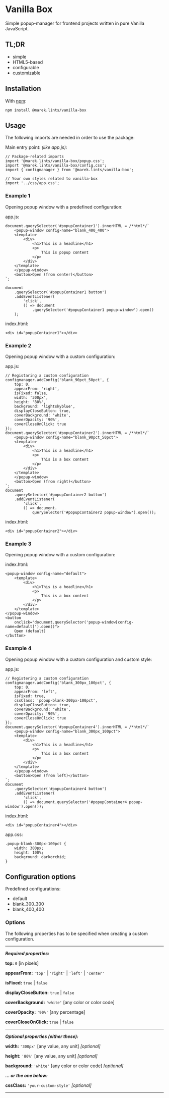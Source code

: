 # Vanilla Box

Simple popup-manager for frontend projects written in pure Vanilla JavaScript.

## TL;DR

- simple
- HTML5-based
- configurable
- customizable

## Installation

With [npm](https://www.npmjs.com/package/@marek.lints/vanilla-box):

```
npm install @marek.lints/vanilla-box
```

## Usage

The following imports are needed in order to use the package:

Main entry point: *(like app.js)*:
```
// Package-related imports
import '@marek.lints/vanilla-box/popup.css';
import '@marek.lints/vanilla-box/config.css';
import { configmanager } from '@marek.lints/vanilla-box';

// Your own styles related to vanilla-box
import '../css/app.css';
```

### Example 1

Opening popup window with a predefined configuration:

app.js:
```
document.querySelector('#popupContainer1').innerHTML = /*html*/`
    <popup-window config-name="blank_400_400">
    <template>
        <div>
            <h1>This is a headline</h1>
            <p>
                This is popup content
            </p>
        </div>
    </template>
    </popup-window>
    <button>Open (from center)</button>
`;

document
    .querySelector('#popupContainer1 button')
    .addEventListener(
        'click', 
        () => document
            .querySelector('#popupContainer1 popup-window').open()
    );
```

index.html:
```
<div id="popupContainer1"></div>
```

### Example 2

Opening popup window with a custom configuration:

app.js:
```
// Registaring a custom configuration
configmanager.addConfig('blank_90pct_50pct', {
    top: 0,
    appearFrom: 'right',
    isFixed: false,
    width: '300px',
    height: '80%',
    background: 'lightskyblue',
    displayCloseButton: true,
    coverBackground: 'white',
    coverOpacity: '90%',
    coverCloseOnClick: true
});
document.querySelector('#popupContainer2').innerHTML = /*html*/`
    <popup-window config-name="blank_90pct_50pct">
    <template>
        <div>
            <h1>This is a headline</h1>
            <p>
                This is a box content
            </p>
        </div>
    </template>
    </popup-window>
    <button>Open (from right)</button>
`;
document
    .querySelector('#popupContainer2 button')
    .addEventListener(
        'click', 
        () => document.
            querySelector('#popupContainer2 popup-window').open());
```

index.html:
```
<div id="popupContainer2"></div>
```

### Example 3

Opening popup window with a custom configuration:

index.html:
```
<popup-window config-name="default">
    <template>
        <div>
            <h1>This is a headline</h1>
            <p>
                This is a box content
            </p>
        </div>
    </template>
</popup-window>
<button 
    onclick="document.querySelector('popup-window[config-name=default]').open()">
    Open (default)
</button>
```

### Example 4

Opening popup window with a custom configuration and custom style:

app.js:
```
// Registering a custom configuration
configmanager.addConfig('blank_300px_100pct', {
    top: 0,
    appearFrom: 'left',
    isFixed: true,
    cssClass: 'popup-blank-300px-100pct',
    displayCloseButton: true,
    coverBackground: 'white',
    coverOpacity: '90%',
    coverCloseOnClick: true
});
document.querySelector('#popupContainer4').innerHTML = /*html*/`
    <popup-window config-name="blank_300px_100pct">
    <template>
        <div>
            <h1>This is a headline</h1>
            <p>
                This is a box content
            </p>
        </div>
    </template>
    </popup-window>
    <button>Open (from left)</button>
`;
document
    .querySelector('#popupContainer4 button')
    .addEventListener(
        'click', 
        () => document.querySelector('#popupContainer4 popup-window').open());
```

index.html:
```
<div id="popupContainer4"></div>
```

app.css:
```
.popup-blank-300px-100pct {
    width: 300px;
    height: 100%;
    background: darkorchid;
}
```

## Configuration options

Predefined configurations:
- default
- blank_300_300
- blank_400_400

### Options

The following properties has to be specified when creating a custom configuration.

---
***Required properties:***

**top:** `0` [in pixels]

**appearFrom:** `'top'` | `'right'` | `'left'` | `'center'`

**isFixed:** `true` | `false`

**displayCloseButton:** `true` | `false`

**coverBackground:** `'white'` [any color or color code]

**coverOpacity:** `'90%'` [any percentage]

**coverCloseOnClick:** `true` | `false`

---
***Optional properties (either these):***

**width:** `'300px'` [any value, any unit] *[optional]*

**height:** `'80%'` [any value, any unit] *[optional]*

**background:** `'white'` [any color or color code] *[optional]*

***... or the one below:***

**cssClass:** `'your-custom-style'` *[optional]*

---
